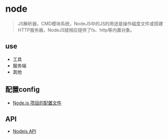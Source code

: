 # node

> JS解析器，CMD模块系统，NodeJS中的JS的用途是操作磁盘文件或搭建HTTP服务器，NodeJS就相应提供了fs、http等内置对象。

## use

- 工具
- 服务端
- 其他

## 配置config

- [Node.js 项目的配置文件](https://cnodejs.org/topic/55fac7eced1da72438e33a7d)

## API

- [Nodejs API](http://nodejs.cn/api/)
